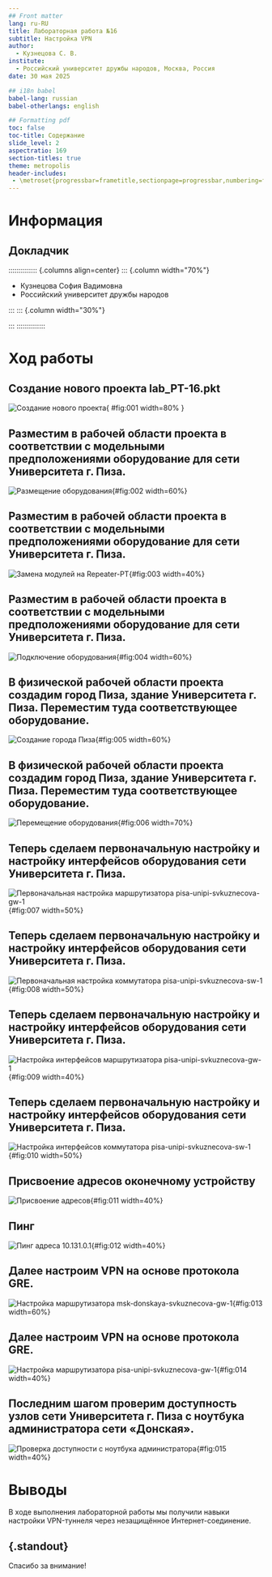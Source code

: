 ```yaml
---
## Front matter
lang: ru-RU
title: Лабораторная работа №16
subtitle: Настройка VPN
author:
  - Кузнецова С. В.
institute:
  - Российский университет дружбы народов, Москва, Россия
date: 30 мая 2025

## i18n babel
babel-lang: russian
babel-otherlangs: english

## Formatting pdf
toc: false
toc-title: Содержание
slide_level: 2
aspectratio: 169
section-titles: true
theme: metropolis
header-includes:
 - \metroset{progressbar=frametitle,sectionpage=progressbar,numbering=fraction}
---
```


# Информация

## Докладчик

:::::::::::::: {.columns align=center}
::: {.column width="70%"}

  * Кузнецова София Вадимовна
  * Российский университет дружбы народов

:::
::: {.column width="30%"}


:::
::::::::::::::

# Ход работы

## Создание нового проекта lab_PT-16.pkt

![Создание нового проекта](image/1.png){ #fig:001 width=80% }

## Разместим в рабочей области проекта в соответствии с модельными предположениями оборудование для сети Университета г. Пиза.

![Размещение оборудования](image/2.png){#fig:002 width=60%}

## Разместим в рабочей области проекта в соответствии с модельными предположениями оборудование для сети Университета г. Пиза.

![Замена модулей на Repeater-PT](image/3.png){#fig:003 width=40%}

## Разместим в рабочей области проекта в соответствии с модельными предположениями оборудование для сети Университета г. Пиза.

![Подключение оборудования](image/4.png){#fig:004 width=60%}

## В физической рабочей области проекта создадим город Пиза, здание Университета г. Пиза. Переместим туда соответствующее оборудование.

![Создание города Пиза](image/5.png){#fig:005 width=60%}

## В физической рабочей области проекта создадим город Пиза, здание Университета г. Пиза. Переместим туда соответствующее оборудование.

![Перемещение оборудования](image/6.png){#fig:006 width=70%}

## Теперь сделаем первоначальную настройку и настройку интерфейсов оборудования сети Университета г. Пиза.

![Первоначальная настройка маршрутизатора pisa-unipi-svkuznecova-gw-1](image/7.png){#fig:007 width=50%}

## Теперь сделаем первоначальную настройку и настройку интерфейсов оборудования сети Университета г. Пиза.

![Первоначальная настройка коммутатора pisa-unipi-svkuznecova-sw-1](image/8.png){#fig:008 width=50%}

## Теперь сделаем первоначальную настройку и настройку интерфейсов оборудования сети Университета г. Пиза.

![Настройка интерфейсов маршрутизатора pisa-unipi-svkuznecova-gw-1](image/9.png){#fig:009 width=40%}

## Теперь сделаем первоначальную настройку и настройку интерфейсов оборудования сети Университета г. Пиза.

![Настройка интерфейсов коммутатора pisa-unipi-svkuznecova-sw-1](image/10.png){#fig:010 width=50%}

## Присвоение адресов оконечному устройству

![Присвоение адресов](image/11.png){#fig:011 width=40%}

## Пинг

![Пинг адреса 10.131.0.1](image/12.png){#fig:012 width=40%}

## Далее настроим VPN на основе протокола GRE.

![Настройка маршрутизатора msk-donskaya-svkuznecova-gw-1](image/13.png){#fig:013 width=60%}

## Далее настроим VPN на основе протокола GRE.

![Настройка маршрутизатора pisa-unipi-svkuznecova-gw-1](image/14.png){#fig:014 width=40%}

## Последним шагом проверим доступность узлов сети Университета г. Пиза с ноутбука администратора сети «Донская».

![Проверка доступности с ноутбука администратора](image/15.png){#fig:015 width=40%}

# Выводы

В ходе выполнения лабораторной работы мы получили навыки настройки VPN-туннеля через незащищённое Интернет-соединение.

## {.standout}

Спасибо за внимание!
